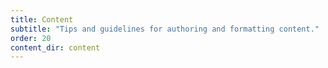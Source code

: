 ```yaml
---
title: Content
subtitle: "Tips and guidelines for authoring and formatting content."
order: 20
content_dir: content
---
```


